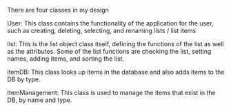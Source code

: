 There are four classes in my design

User: This class contains the functionality of the application for the user, such as creating, deleting, selecting, and renaming lists / list items

list: This is the list object class itself, defining the functions of the list as well as the attributes. Some of the list functions are checking the list, setting names, adding items, and sorting the list.

itemDB: This class looks up items in the database and also adds items to the DB by type.

ItemManagement: This class is used to manage the items that exist in the DB, by name and type. 
